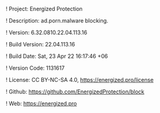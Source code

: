 ! Project: Energized Protection

! Description: ad.porn.malware blocking.

! Version: 6.32.0810.22.04.113.16

! Build Version: 22.04.113.16

! Build Date: Sat, 23 Apr 22 16:17:46 +06

! Version Code: 1131617

! License: CC BY-NC-SA 4.0, https://energized.pro/license

! Github: https://github.com/EnergizedProtection/block

! Web: https://energized.pro
